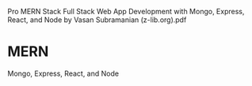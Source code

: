 Pro MERN Stack Full Stack Web App Development with Mongo, Express, React, and Node by Vasan Subramanian (z-lib.org).pdf

# MERN
Mongo, Express, React, and Node 
